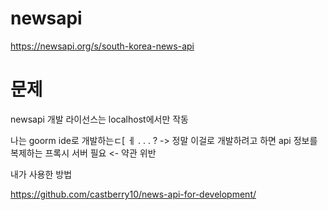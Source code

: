 # newsapi
https://newsapi.org/s/south-korea-news-api

# 문제
newsapi 개발 라이선스는 localhost에서만 작동


나는 goorm ide로 개발하는ㄷ[ ㅔ . . . ? -> 정말 이걸로 개발하려고 하면 api 정보를 복제하는 프록시 서버 필요 <- 약관 위반

내가 사용한 방법

https://github.com/castberry10/news-api-for-development/
